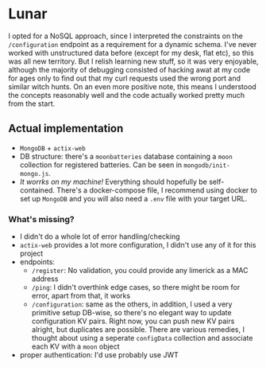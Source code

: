 # Lunar

I opted for a NoSQL approach, since I interpreted the constraints on the `/configuration` endpoint as a requirement for a dynamic schema. I've never worked with unstructured data before (except for my desk, flat etc), so this was all new territory. But I relish learning new stuff, so it was very enjoyable, although the majority of debugging consisted of hacking awat at my code for ages only to find out that my curl requests used the wrong port and similar witch hunts. On an even more positive note, this means I understood the concepts reasonably well and the code actually worked pretty much from the start.

## Actual implementation

- `MongoDB` + `actix-web`
- DB structure: there's a `moonbatteries` database containing a `moon` collection for registered batteries. Can be seen in `mongodb/init-mongo.js`.
- *It worrks on my machine!* Everything should hopefully be self-contained. There's a docker-compose file, I recommend using docker to set up `MongoDB` and you will also need a `.env` file with your target URL.


### What's missing?

- I didn't do a whole lot of error handling/checking
- `actix-web` provides a lot more configuration, I didn't use any of it for this project
- endpoints:
    - `/register`: No validation, you could provide any limerick as a MAC address
    - `/ping`: I didn't overthink edge cases, so there might be room for error, apart from that, it works
    - `/configuration`: same as the others, in addition, I used a very primitive setup DB-wise, so there's no elegant way to update configuration KV pairs. Right now, you can push new KV pairs alright, but duplicates are possible. There are various remedies, I thought about using a seperate `configData` collection and associate each KV with a `moon` object
- proper authentication: I'd use probably use JWT





